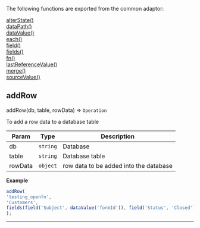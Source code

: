 
The following functions are exported from the common adaptor:
<dl>
<dt>
    <a href="/adaptors/packages/common-docs#alterstate">alterState()</a>
</dt>
<dt>
    <a href="/adaptors/packages/common-docs#datapath">dataPath()</a>
</dt>
<dt>
    <a href="/adaptors/packages/common-docs#datavalue">dataValue()</a>
</dt>
<dt>
    <a href="/adaptors/packages/common-docs#each">each()</a>
</dt>
<dt>
    <a href="/adaptors/packages/common-docs#field">field()</a>
</dt>
<dt>
    <a href="/adaptors/packages/common-docs#fields">fields()</a>
</dt>
<dt>
    <a href="/adaptors/packages/common-docs#fn">fn()</a>
</dt>
<dt>
    <a href="/adaptors/packages/common-docs#lastreferencevalue">lastReferenceValue()</a>
</dt>
<dt>
    <a href="/adaptors/packages/common-docs#merge">merge()</a>
</dt>
<dt>
    <a href="/adaptors/packages/common-docs#sourcevalue">sourceValue()</a>
</dt></dl>

## addRow

addRow(db, table, rowData) ⇒ <code>Operation</code>

To add a row data to a database table


| Param | Type | Description |
| --- | --- | --- |
| db | <code>string</code> | Database |
| table | <code>string</code> | Database table |
| rowData | <code>object</code> | row data to be added into the database |

**Example**  
```js
addRow(
'testing_openfn',
'Customers',
fields(field('Subject', dataValue('formId')), field('Status', 'Closed'))
);
```

* * *

